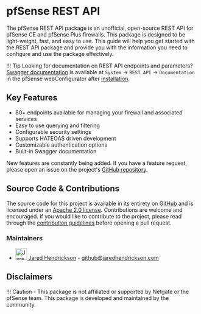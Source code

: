 # pfSense REST API

The pfSense REST API package is an unofficial, open-source REST API for pfSense CE and pfSense Plus firewalls. This package is
designed to be light-weight, fast, and easy to use. This guide will help you get started with the REST API package and
provide you with the information you need to configure and use the package effectively.

!!! Tip
    Looking for documentation on REST API endpoints and parameters? [Swagger documentation](./SWAGGER_AND_OPENAPI.md)
    is available at `System` -> `REST API` -> `Documentation` in the pfSense webConfigurator after
    [installation](./INSTALL_AND_CONFIG.md).

## Key Features

- 80+ endpoints available for managing your firewall and associated services
- Easy to use querying and filtering
- Configurable security settings
- Supports HATEOAS driven development
- Customizable authentication options
- Built-in Swagger documentation

New features are constantly being added. If you have a feature request, please open an issue on the project's [GitHub
repository](https://github.com/jaredhendrickson13/pfsense-api/issues/new?labels=backlog%2C+feature+request&projects=&template=feature-request.md).

## Source Code & Contributions

The source code for this project is available in its entirety on [GitHub](https://github.com/jaredhendrickson13/pfsense-api)
and is licensed under an [Apache 2.0 license](https://github.com/jaredhendrickson13/pfsense-api/blob/master/LICENSE).
Contributions are welcome and encouraged. If you would like to contribute to the project, please read through the
[contribution guidelines](https://github.com/jaredhendrickson13/pfsense-api/blob/master/docs/CONTRIBUTING.md) before
opening a pull request.

### Maintainers

- <a href="https://github.com/jaredhendrickson13"><img src="https://github.com/jaredhendrickson13.png" alt="Jared Hendrickson" title="Jared Hendrickson" width="30" height="30"/> Jared Hendrickson</img></a> - github@jaredhendrickson.com

## Disclaimers

!!! Caution
    - This package is not affiliated or supported by Netgate or the pfSense team. This package is developed and maintained
      by the community.
